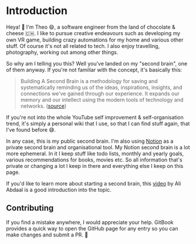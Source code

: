 # Introduction

Heya! 👋  I'm Theo 😄, a software engineer from the land of chocolate & cheese 🇨🇭. I like to pursue creative endeavours such as developing my own VR game, building crazy automations for my home and various other stuff. Of course it's not all related to tech. I also enjoy travelling, photography, working out among other things.&#x20;

So why am I telling you this? Well you've landed on my "second brain", one of them anyway. If you're not familiar with the concept, it's basically this:

> Building A Second Brain is a methodology for saving and systematically reminding us of the ideas, inspirations, insights, and connections we’ve gained through our experience. It expands our memory and our intellect using the modern tools of technology and networks. ([source](https://fortelabs.co/blog/basboverview/))

If you're not into the whole YouTube self improvement & self-organisation trend, it's simply a personal wiki that I use, so that I can find stuff again, that I've found before 😅.

In any case, this is my public second brain. I'm also using [Notion](saas/notion.md) as a private second brain and organisational tool. My Notion second brain is a lot more ephemeral. In it I keep stuff like todo lists, monthly and yearly goals, various recommendations for books, movies etc. So all information that's private or changing a lot I keep in there and everything else I keep on this page.

If you'd like to learn more about starting a second brain, this [video](https://www.youtube.com/watch?v=OP3dA2GcAh8) by Ali Abdaal is a good introduction into the topic.

## Contributing

If you find a mistake anywhere, I would appreciate your help. GitBook provides a quick way to open the GitHub page for any entry so you can make changes and submit a PR. 🤗
